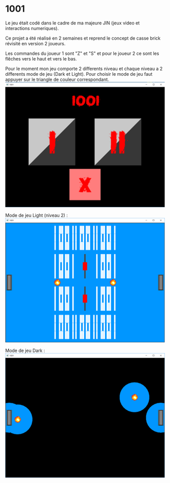 # 1001

Le jeu était codé dans le cadre de ma majeure JIN (jeux video et interactions numeriques).

Ce projet a été réalisé en 2 semaines et reprend le concept de casse brick révisité en version 2 joueurs.

Les commandes du joueur 1 sont "Z" et "S" et pour le joueur 2 ce sont les flêches vers le haut et vers le bas.

Pour le moment mon jeu comporte 2 differents niveau et chaque niveau a 2 differents mode de jeu (Dark et Light). Pour choisir le mode de jeu faut appuyer sur le triangle de couleur correspondant. 
![alt text](https://github.com/Raminka/1001/blob/master/images/menu.PNG)


Mode de jeu Light (niveau 2) :
![alt text](https://github.com/Raminka/1001/blob/master/images/JeuLight.PNG)

Mode de jeu Dark :
![alt text](https://github.com/Raminka/1001/blob/master/images/JeuDark.PNG)
